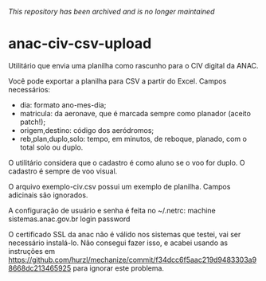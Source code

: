 *This repository has been archived and is no longer maintained*

# anac-civ-csv-upload

Utilitário que envia uma planilha como rascunho para o CIV digital da ANAC.

Você pode exportar a planilha para CSV a partir do Excel. Campos necessários:
- dia: formato ano-mes-dia;
- matricula: da aeronave, que é marcada sempre como planador (aceito patch!);
- origem,destino: código dos aeródromos;
- reb,plan,duplo,solo: tempo, em minutos, de reboque, planado, com o total solo ou duplo.


O utilitário considera que o cadastro é como aluno se o voo for duplo. O
cadastro é sempre de voo visual.

O arquivo exemplo-civ.csv possui um exemplo de planilha. Campos adicinais são ignorados.

A configuração de usuário e senha é feita no ~/.netrc:
    machine sistemas.anac.gov.br
    login <usuario>
    password <senha>

O certificado SSL da anac não é válido nos sistemas que testei, vai ser
necessário instalá-lo. Não consegui fazer isso, e acabei usando as instruções
em https://github.com/hurzl/mechanize/commit/f34dcc6f5aac219d9483303a98668dc213465925
para ignorar este problema.


